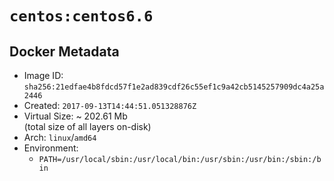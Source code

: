 # `centos:centos6.6`

## Docker Metadata

- Image ID: `sha256:21edfae4b8fdcd57f1e2ad839cdf26c55ef1c9a42cb5145257909dc4a25a2446`
- Created: `2017-09-13T14:44:51.051328876Z`
- Virtual Size: ~ 202.61 Mb  
  (total size of all layers on-disk)
- Arch: `linux`/`amd64`
- Environment:
  - `PATH=/usr/local/sbin:/usr/local/bin:/usr/sbin:/usr/bin:/sbin:/bin`

